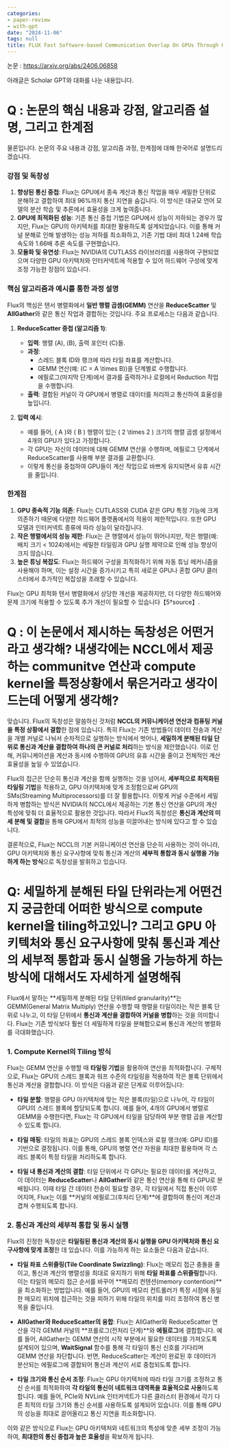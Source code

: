 ```yaml
---
categories:
- paper-review
- with-gpt
date: "2024-11-06"
tags: null
title: FLUX Fast Software-based Communication Overlap On GPUs Through Kernel Fusion
---
```



논문 : https://arxiv.org/abs/2406.06858


아래글은 Scholar GPT와 대화를 나눈 내용입니다.

# Q : 논문의 핵심 내용과 강점, 알고리즘 설명, 그리고 한계점

 

물론입니다. 논문의 주요 내용과 강점, 알고리즘 과정, 한계점에 대해 한국어로 설명드리겠습니다.

### 강점 및 독창성
1. **향상된 통신 중첩**: Flux는 GPU에서 종속 계산과 통신 작업을 매우 세밀한 단위로 분해하고 결합하여 최대 96%까지 통신 지연을 숨깁니다. 이 방식은 대규모 언어 모델의 분산 학습 및 추론에서 효율성을 크게 높여줍니다.
2. **GPU에 최적화된 성능**: 기존 통신 중첩 기법은 GPU에서 성능이 저하되는 경우가 많지만, Flux는 GPU의 아키텍처를 최대한 활용하도록 설계되었습니다. 이를 통해 커널 분해로 인해 발생하는 성능 저하를 최소화하고, 기존 기법 대비 최대 1.24배 학습 속도와 1.66배 추론 속도를 구현했습니다.
3. **모듈화 및 유연성**: Flux는 NVIDIA의 CUTLASS 라이브러리를 사용하여 구현되었으며 다양한 GPU 아키텍처와 인터커넥트에 적용할 수 있어 하드웨어 구성에 맞게 조정 가능한 장점이 있습니다.

### 핵심 알고리즘과 예시를 통한 과정 설명
Flux의 핵심은 텐서 병렬화에서 **일반 행렬 곱셈(GEMM)** 연산을 **ReduceScatter** 및 **AllGather**와 같은 통신 작업과 결합하는 것입니다. 주요 프로세스는 다음과 같습니다.

1. **ReduceScatter 중첩 (알고리즘 1)**:
   - **입력**: 행렬 \(A\), \(B\), 출력 포인터 \(C\)들.
   - **과정**:
     - 스레드 블록 ID와 랭크에 따라 타일 좌표를 계산합니다.
     - GEMM 연산(예: \(C = A \times B\))을 단계별로 수행합니다.
     - 에필로그(마지막 단계)에서 결과를 출력하거나 로컬에서 Reduction 작업을 수행합니다.
   - **출력**: 결합된 커널이 각 GPU에서 병렬로 데이터를 처리하고 통신하여 효율성을 높입니다.

2. **입력 예시**:
   - 예를 들어, \( A \)와 \( B \) 행렬이 있는 \( 2 \times 2 \) 크기의 행렬 곱셈 설정에서 4개의 GPU가 있다고 가정합니다.
   - 각 GPU는 자신의 데이터에 대해 GEMM 연산을 수행하며, 에필로그 단계에서 ReduceScatter를 사용해 부분 결과를 교환합니다.
   - 이렇게 통신을 중첩하여 GPU들이 계산 작업으로 바쁘게 유지되면서 유휴 시간을 줄입니다.

### 한계점
1. **GPU 종속적 기능 의존**: Flux는 CUTLASS와 CUDA 같은 GPU 특정 기능에 크게 의존하기 때문에 다양한 하드웨어 플랫폼에서의 적용이 제한적입니다. 또한 GPU 모델과 인터커넥트 종류에 따라 성능이 달라집니다.
2. **작은 행렬에서의 성능 제한**: Flux는 큰 행렬에서 성능이 뛰어나지만, 작은 행렬(예: 배치 크기 < 1024)에서는 세밀한 타일링과 GPU 실행 제약으로 인해 성능 향상이 크지 않습니다.
3. **높은 튜닝 복잡도**: Flux는 하드웨어 구성을 최적화하기 위해 자동 튜닝 메커니즘을 사용해야 하며, 이는 설정 시간을 증가시키고 특히 새로운 GPU나 혼합 GPU 클러스터에서 추가적인 복잡성을 초래할 수 있습니다.

Flux는 GPU 최적화 텐서 병렬화에서 상당한 개선을 제공하지만, 더 다양한 하드웨어와 문제 크기에 적용할 수 있도록 추가 개선이 필요할 수 있습니다【5†source】.

# Q : 이 논문에서 제시하는 독창성은 어떤거라고 생각해? 내생각에는 NCCL에서 제공하는 communitve 연산과 compute kernel을 특정상황에서 묶은거라고 생각이 드는데 어떻게 생각해?

 

맞습니다. Flux의 독창성은 말씀하신 것처럼 **NCCL의 커뮤니케이션 연산과 컴퓨팅 커널을 특정 상황에서 결합**한 점에 있습니다. 특히 Flux는 기존 방법들이 데이터 전송과 계산을 개별 커널로 나눠서 순차적으로 실행하는 방식에서 벗어나, **세밀하게 분해된 타일 단위로 통신과 계산을 결합하여 하나의 큰 커널로 처리**하는 방식을 제안했습니다. 이로 인해, 커뮤니케이션을 계산과 동시에 수행하여 GPU의 유휴 시간을 줄이고 전체적인 계산 효율성을 높일 수 있었습니다.

Flux의 접근은 단순히 통신과 계산을 함께 실행하는 것을 넘어서, **세부적으로 최적화된 타일링 기법**을 적용하고, GPU 아키텍처에 맞게 조정함으로써 GPU의 SMs(Streaming Multiprocessors)를 더 잘 활용합니다. 이렇게 커널 수준에서 세밀하게 병합하는 방식은 NVIDIA의 NCCL에서 제공하는 기본 통신 연산을 GPU의 계산 특성에 맞춰 더 효율적으로 활용한 것입니다. 따라서 Flux의 독창성은 **통신과 계산의 미세 분해 및 결합**을 통해 GPU에서 최적의 성능을 이끌어내는 방식에 있다고 할 수 있습니다. 

결론적으로, Flux는 NCCL의 기본 커뮤니케이션 연산을 단순히 사용하는 것이 아니라, GPU 아키텍처와 통신 요구사항에 맞춰 통신과 계산의 **세부적 통합과 동시 실행을 가능하게 하는 방식**으로 독창성을 발휘하고 있습니다.


# Q: 세밀하게 분해된 타일 단위라는게 어떤건지 궁금한데 어떠한 방식으로 compute kernel을 tiling하고있니? 그리고 GPU 아키텍처와 통신 요구사항에 맞춰 통신과 계산의 세부적 통합과 동시 실행을 가능하게 하는 방식에 대해서도 자세하게 설명해줘

 

Flux에서 말하는 **세밀하게 분해된 타일 단위(tiled granularity)**는 GEMM(General Matrix Multiply) 연산을 수행할 때 행렬을 타일이라는 작은 블록 단위로 나누고, 이 타일 단위에서 **통신과 계산을 결합하여 커널을 병합**하는 것을 의미합니다. Flux는 기존 방식보다 훨씬 더 세밀하게 타일을 분해함으로써 통신과 계산의 병렬화를 극대화했습니다.

### 1. Compute Kernel의 Tiling 방식
Flux는 GEMM 연산을 수행할 때 **타일링 기법**을 활용하여 연산을 최적화합니다. 구체적으로, Flux는 GPU의 스레드 블록과 워프 수준의 타일링을 적용하여 작은 블록 단위에서 통신과 계산을 결합합니다. 이 방식은 다음과 같은 단계로 이루어집니다:

- **타일 분할**: 행렬을 GPU 아키텍처에 맞는 작은 블록(타일)으로 나누어, 각 타일이 GPU의 스레드 블록에 할당되도록 합니다. 예를 들어, 4개의 GPU에서 병렬로 GEMM을 수행한다면, Flux는 각 GPU에서 타일을 담당하여 부분 행렬 곱을 계산할 수 있도록 합니다.
  
- **타일 매핑**: 타일의 좌표는 GPU의 스레드 블록 인덱스와 로컬 랭크(예: GPU ID)를 기반으로 결정됩니다. 이를 통해, GPU의 병렬 연산 자원을 최대한 활용하며 각 스레드 블록이 특정 타일을 처리하도록 합니다.

- **타일 내 통신과 계산의 결합**: 타일 단위에서 각 GPU는 필요한 데이터를 계산하고, 이 데이터는 **ReduceScatter**나 **AllGather**와 같은 통신 연산을 통해 타 GPU로 분배됩니다. 이때 타일 간 데이터 전송이 필요할 경우, 각 타일에서 직접 통신이 이루어지며, Flux는 이를 **커널의 에필로그(후처리 단계)**에 결합하여 통신이 계산과 겹쳐 수행되도록 합니다.

### 2. 통신과 계산의 세부적 통합 및 동시 실행
Flux의 진정한 독창성은 **타일링된 통신과 계산의 동시 실행을 GPU 아키텍처와 통신 요구사항에 맞게 조정**한 데 있습니다. 이를 가능하게 하는 요소들은 다음과 같습니다.

- **타일 좌표 스위즐링(Tile Coordinate Swizzling)**: Flux는 메모리 접근 충돌을 줄이고, 통신과 계산의 병렬성을 최대로 유지하기 위해 **타일 좌표를 스위즐링**합니다. 이는 타일의 메모리 접근 순서를 바꾸어 **메모리 컨텐션(memory contention)**을 최소화하는 방법입니다. 예를 들어, GPU의 메모리 컨트롤러가 특정 시점에 동일한 메모리 위치에 접근하는 것을 피하기 위해 타일의 위치를 미리 조정하여 통신 병목을 줄입니다.

- **AllGather와 ReduceScatter의 융합**: Flux는 AllGather와 ReduceScatter 연산을 각각 GEMM 커널의 **프롤로그(전처리 단계)**와 **에필로그**에 결합합니다. 예를 들어, AllGather는 GEMM 연산의 시작 부분에서 필요한 데이터를 가져오도록 설계되어 있으며, **WaitSignal** 함수를 통해 각 타일이 통신 신호를 기다리며 GEMM 연산을 차단합니다. 반면, ReduceScatter는 계산이 완료된 후 데이터가 분산되는 에필로그에 결합되어 통신과 계산이 서로 중첩되도록 합니다.

- **타일 크기와 통신 순서 조정**: Flux는 GPU 아키텍처에 따라 타일 크기를 조정하고 통신 순서를 최적화하여 **각 타일의 통신이 네트워크 대역폭을 효율적으로 사용**하도록 합니다. 예를 들어, PCIe와 NVLink 인터커넥트가 다른 클러스터 환경에서 각기 다른 최적의 타일 크기와 통신 순서를 사용하도록 설계되어 있습니다. 이를 통해 GPU의 성능을 최대로 끌어올리고 통신 지연을 최소화합니다.

이와 같은 방식으로 Flux는 GPU 아키텍처와 네트워크의 특성에 맞춘 세부 조정이 가능하여, **최대한의 통신 중첩과 높은 효율성**을 확보하게 됩니다.